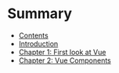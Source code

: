 # Summary

* [Contents](contents.md)
* [Introduction](README.md)
* [Chapter 1: First look at Vue](chapter1.md)
* [Chapter 2: Vue Components](components.md)

